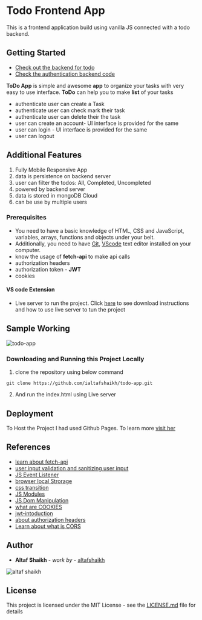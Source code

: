 
# Todo Frontend App

This is a frontend application build using vanilla JS connected with a todo backend.

## Getting Started

- [Check out the backend for todo](https://github.com/altafshaikh/todo-app-backend)
- [Check the authentication backend code](https://github.com/altafshaikh/nodejs-authentication-backend)

**ToDo App** is simple and awesome **app** to organize your tasks with very easy to use interface. **ToDo** can help you to make **list** of your tasks

- authenticate user can create a Task 
- authenticate user can check mark their task
- authenticate user can delete their the task
- user can create an account- UI interface is provided for the same
- user can login - UI interface is provided for the same
- user can logout

## Additional Features

1. Fully Mobile Responsive App
2. data is persistence on backend server
3. user can filter the todos: All, Completed, Uncompleted
4. powered by backend server
5. data is stored in mongoDB Cloud
6. can be use by multiple users

### Prerequisites

- You need to have a basic knowledge of HTML, CSS and JavaScript, variables, arrays, functions and objects under your belt. 
- Additionally, you need to have [Git](https://gist.github.com/derhuerst/1b15ff4652a867391f03),   [VScode](https://code.visualstudio.com/download) text editor installed on your computer.
- know the usage of **fetch-api** to make api calls
- authorization headers
- authorization token - **JWT**
- cookies

#### VS code Extension
- Live server to run the project. Click [here](https://marketplace.visualstudio.com/items?itemName=ritwickdey.LiveServer#:~:text=Open%20a%20HTML%20file%20and,on%20Open%20with%20Live%20Server%20.&text=Open%20the%20Command%20Pallete%20by,Server%20to%20stop%20a%20server.) to see download instructions and how to use live server to tun the project

## Sample Working

![todo-app](https://github.com/ialtafshaikh/static-files/raw/master/gifs/todo-app-demo.gif)

### Downloading and Running this Project Locally
1. clone the repository using below command
```
git clone https://github.com/ialtafshaikh/todo-app.git
```
2. And run the index.html using Live server

## Deployment

To Host the Project I had used Github Pages. To learn more [visit her](https://towardsdatascience.com/how-to-create-a-free-github-pages-website-53743d7524e1)


## References
- [learn about fetch-api](https://developer.mozilla.org/en-US/docs/Web/API/Fetch_API)
- [user input validation and sanitizing user input](https://linguinecode.com/post/validate-sanitize-user-input-javascript)
- [JS Event Listener](https://developer.mozilla.org/en-US/docs/Web/API/EventListener)
- [browser local Strorage](https://developer.mozilla.org/en-US/docs/Web/API/Window/localStorage)
- [css transition](https://developer.mozilla.org/en-US/docs/Web/CSS/CSS_Transitions/Using_CSS_transitions)
- [JS Modules](https://developer.mozilla.org/en-US/docs/Web/JavaScript/Guide/Modules)
- [JS Dom Manipulation](https://developer.mozilla.org/en-US/docs/Learn/JavaScript/Client-side_web_APIs/Manipulating_documents)
- [what are COOKIES](https://developer.mozilla.org/en-US/docs/Web/HTTP/Cookies)
- [jwt-intoduction](https://jwt.io/introduction/)
- [about authorization headers](https://developer.mozilla.org/en-US/docs/Web/HTTP/Headers/Authorization)
- [Learn about what is CORS](https://developer.mozilla.org/en-US/docs/Glossary/CORS#Learn_more)

## Author

* **Altaf Shaikh** - *work by* - [altafshaikh](https://github.com/altafshaikh)

![altaf shaikh](https://raw.githubusercontent.com/ialtafshaikh/static-files/master/coollogo_com-327551664.png)


## License

This project is licensed under the MIT License - see the [LICENSE.md](LICENSE.md) file for details
